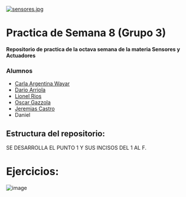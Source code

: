 [![sensores.jpg](https://i.postimg.cc/L6wBTd77/sensores.jpg)](https://postimg.cc/mt3HLnTN)

# Practica de Semana 8 (Grupo 3)

__Repositorio de practica de la octava semana de la materia Sensores y Actuadores__

 
### Alumnos 
+ [Carla Argentina Wayar](https://github.com/WayarCarla)
+ [Dario Arriola](https://github.com/dr-arriola)
+ [Lionel Rios](https://github.com/RiosLionel)
+ [Oscar Gazzola](https://github.com/OscarAGazzola)
+ [Jeremias Castro](https://github.com/Jerec4stro)
+ Daniel 



## Estructura del repositorio:
SE DESARROLLA EL PUNTO 1 Y SUS INCISOS DEL 1 AL F.


# Ejercicios:
![image](https://user-images.githubusercontent.com/108525591/198904657-84d3d659-6c21-4a5b-b0f6-8e25d76b5dd0.png)
